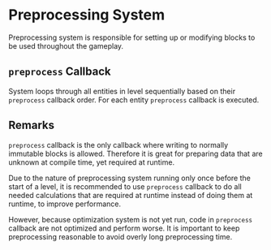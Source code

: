 # Preprocessing System

Preprocessing system is responsible for setting up or modifying blocks to be used throughout the gameplay.

## `preprocess` Callback

System loops through all entities in level sequentially based on their `preprocess` callback order. For each entity `preprocess` callback is executed.

## Remarks

`preprocess` callback is the only callback where writing to normally immutable blocks is allowed. Therefore it is great for preparing data that are unknown at compile time, yet required at runtime.

Due to the nature of preprocessing system running only once before the start of a level, it is recommended to use `preprocess` callback to do all needed calculations that are required at runtime instead of doing them at runtime, to improve performance.

However, because optimization system is not yet run, code in `preprocess` callback are not optimized and perform worse. It is important to keep preprocessing reasonable to avoid overly long preprocessing time.
